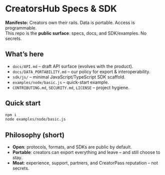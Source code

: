 # CreatorsHub Specs & SDK

**Manifesto:** Creators own their rails. Data is portable. Access is programmable.  
This repo is the **public surface**: specs, docs, and SDK/examples. No secrets.

## What’s here
- `docs/API.md` – draft API surface (evolves with the product).
- `docs/DATA_PORTABILITY.md` – our policy for export & interoperability.
- `sdk/js/` – minimal JavaScript/TypeScript SDK scaffold.
- `examples/node/basic.js` – quick-start example.
- `CONTRIBUTING.md`, `SECURITY.md`, `LICENSE` – project hygiene.

## Quick start
```bash
npm i
node examples/node/basic.js
```

## Philosophy (short)
- **Open**: protocols, formats, and SDKs are public by default.
- **Portable**: creators can export everything and leave – and still choose to stay.
- **Moat**: experience, support, partners, and CreatorPass reputation – not secrets.
